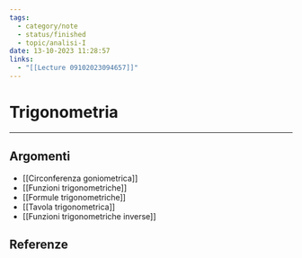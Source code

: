 ```yaml
---
tags:
  - category/note
  - status/finished
  - topic/analisi-I
date: 13-10-2023 11:28:57
links:
  - "[[Lecture 09102023094657]]"
---
```

# Trigonometria
---
## Argomenti
- [[Circonferenza goniometrica]]
- [[Funzioni trigonometriche]]
- [[Formule trigonometriche]]
- [[Tavola trigonometrica]]
- [[Funzioni trigonometriche inverse]]

## Referenze
[^1]: una [[Curva|curva]]